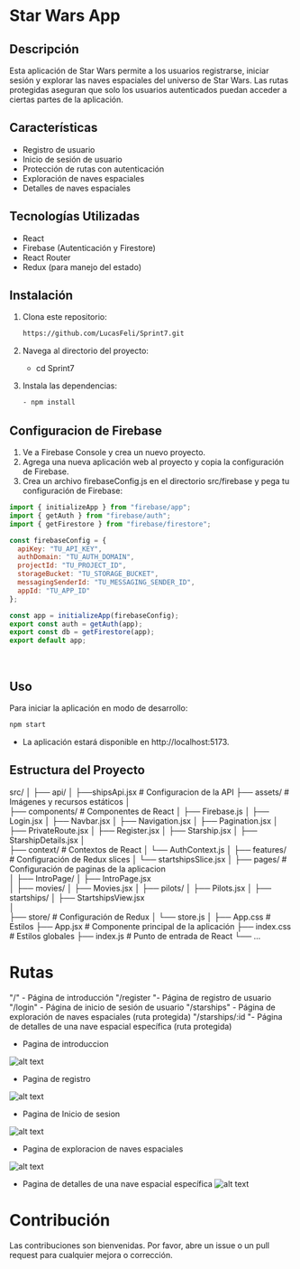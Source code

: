 # Star Wars App

## Descripción

Esta aplicación de Star Wars permite a los usuarios registrarse, iniciar sesión y explorar las naves espaciales del universo de Star Wars. Las rutas protegidas aseguran que solo los usuarios autenticados puedan acceder a ciertas partes de la aplicación.

## Características

- Registro de usuario
- Inicio de sesión de usuario
- Protección de rutas con autenticación
- Exploración de naves espaciales
- Detalles de naves espaciales

## Tecnologías Utilizadas

- React
- Firebase (Autenticación y Firestore)
- React Router
- Redux (para manejo del estado)

## Instalación

1. Clona este repositorio:
   ```sh
   https://github.com/LucasFeli/Sprint7.git
   ```

2. Navega al directorio del proyecto:

   - cd Sprint7

3. Instala las dependencias:
    ```sh
    - npm install
    ```

##  Configuracion de Firebase

1. Ve a Firebase Console y crea un nuevo proyecto.
2. Agrega una nueva aplicación web al proyecto y copia la configuración de Firebase.
3. Crea un archivo firebaseConfig.js en el directorio src/firebase y pega tu configuración de Firebase:


```js
import { initializeApp } from "firebase/app";
import { getAuth } from "firebase/auth";
import { getFirestore } from "firebase/firestore";

const firebaseConfig = {
  apiKey: "TU_API_KEY",
  authDomain: "TU_AUTH_DOMAIN",
  projectId: "TU_PROJECT_ID",
  storageBucket: "TU_STORAGE_BUCKET",
  messagingSenderId: "TU_MESSAGING_SENDER_ID",
  appId: "TU_APP_ID"
};

const app = initializeApp(firebaseConfig);
export const auth = getAuth(app);
export const db = getFirestore(app);
export default app;
```

<br>


## Uso 

Para iniciar la aplicación en modo de desarrollo:

```sh
npm start
```

- La aplicación estará disponible en http://localhost:5173.

## Estructura del Proyecto

src/
│
├── api/
│   ├──shipsApi.jsx             # Configuracion de la API
├── assets/                     # Imágenes y recursos estáticos
│   
├── components/                 # Componentes de React
│   ├── Firebase.js
│   ├── Login.jsx
│   ├── Navbar.jsx
│   ├── Navigation.jsx
│   ├── Pagination.jsx
│   ├── PrivateRoute.jsx
│   ├── Register.jsx
│   ├── Starship.jsx
│   ├── StarshipDetails.jsx
│   
├── context/                    # Contextos de React
│   └── AuthContext.js
│
├── features/                   # Configuración de Redux slices
│   └── startshipsSlice.jsx
│
├── pages/                      # Configuración de paginas de la aplicacion                
│   ├── IntroPage/
│       ├── IntroPage.jsx                
│   ├── movies/
│       ├── Movies.jsx
│   ├── pilots/ 
│       ├── Pilots.jsx
│   ├── startships/
│        ├── StartshipsView.jsx                   
│   
├── store/                      # Configuración de Redux
│   └── store.js
│
├── App.css                     # Estilos
├── App.jsx                     # Componente principal de la aplicación
├── index.css                   # Estilos globales
├── index.js                    # Punto de entrada de React
└── ...

# Rutas


"/" - Página de introducción
"/register "- Página de registro de usuario
"/login" - Página de inicio de sesión de usuario
"/starships" - Página de exploración de naves espaciales (ruta protegida)
"/starships/:id "- Página de detalles de una nave espacial específica (ruta protegida)

- Pagina de introduccion

![alt text](image.png)

- Pagina de registro

![alt text](image-1.png)

- Pagina de Inicio de sesion

![alt text](image-2.png)

- Pagina de exploracion de naves espaciales

![alt text](image-3.png)

- Pagina de detalles de una nave espacial específica
    ![alt text](image-5.png)

# Contribución

Las contribuciones son bienvenidas. Por favor, abre un issue o un pull request para cualquier mejora o corrección.





